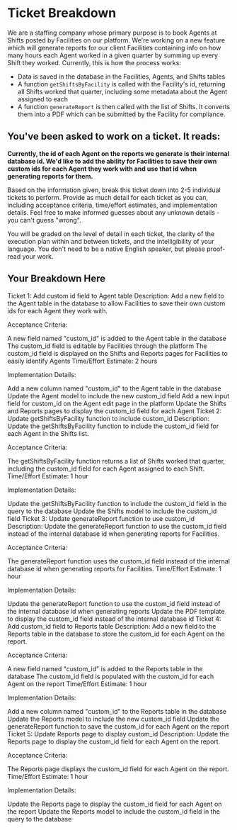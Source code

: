 # Ticket Breakdown
We are a staffing company whose primary purpose is to book Agents at Shifts posted by Facilities on our platform. We're working on a new feature which will generate reports for our client Facilities containing info on how many hours each Agent worked in a given quarter by summing up every Shift they worked. Currently, this is how the process works:

- Data is saved in the database in the Facilities, Agents, and Shifts tables
- A function `getShiftsByFacility` is called with the Facility's id, returning all Shifts worked that quarter, including some metadata about the Agent assigned to each
- A function `generateReport` is then called with the list of Shifts. It converts them into a PDF which can be submitted by the Facility for compliance.

## You've been asked to work on a ticket. It reads:

**Currently, the id of each Agent on the reports we generate is their internal database id. We'd like to add the ability for Facilities to save their own custom ids for each Agent they work with and use that id when generating reports for them.**


Based on the information given, break this ticket down into 2-5 individual tickets to perform. Provide as much detail for each ticket as you can, including acceptance criteria, time/effort estimates, and implementation details. Feel free to make informed guesses about any unknown details - you can't guess "wrong".


You will be graded on the level of detail in each ticket, the clarity of the execution plan within and between tickets, and the intelligibility of your language. You don't need to be a native English speaker, but please proof-read your work.

## Your Breakdown Here
Ticket 1: Add custom id field to Agent table
Description: Add a new field to the Agent table in the database to allow Facilities to save their own custom ids for each Agent they work with.

Acceptance Criteria:

A new field named "custom_id" is added to the Agent table in the database
The custom_id field is editable by Facilities through the platform
The custom_id field is displayed on the Shifts and Reports pages for Facilities to easily identify Agents
Time/Effort Estimate: 2 hours

Implementation Details:

Add a new column named "custom_id" to the Agent table in the database
Update the Agent model to include the new custom_id field
Add a new input field for custom_id on the Agent edit page in the platform
Update the Shifts and Reports pages to display the custom_id field for each Agent
Ticket 2: Update getShiftsByFacility function to include custom_id
Description: Update the getShiftsByFacility function to include the custom_id field for each Agent in the Shifts list.

Acceptance Criteria:

The getShiftsByFacility function returns a list of Shifts worked that quarter, including the custom_id field for each Agent assigned to each Shift.
Time/Effort Estimate: 1 hour

Implementation Details:

Update the getShiftsByFacility function to include the custom_id field in the query to the database
Update the Shifts model to include the custom_id field
Ticket 3: Update generateReport function to use custom_id
Description: Update the generateReport function to use the custom_id field instead of the internal database id when generating reports for Facilities.

Acceptance Criteria:

The generateReport function uses the custom_id field instead of the internal database id when generating reports for Facilities.
Time/Effort Estimate: 1 hour

Implementation Details:

Update the generateReport function to use the custom_id field instead of the internal database id when generating reports
Update the PDF template to display the custom_id field instead of the internal database id
Ticket 4: Add custom_id field to Reports table
Description: Add a new field to the Reports table in the database to store the custom_id for each Agent on the report.

Acceptance Criteria:

A new field named "custom_id" is added to the Reports table in the database
The custom_id field is populated with the custom_id for each Agent on the report
Time/Effort Estimate: 1 hour

Implementation Details:

Add a new column named "custom_id" to the Reports table in the database
Update the Reports model to include the new custom_id field
Update the generateReport function to save the custom_id for each Agent on the report
Ticket 5: Update Reports page to display custom_id
Description: Update the Reports page to display the custom_id field for each Agent on the report.

Acceptance Criteria:

The Reports page displays the custom_id field for each Agent on the report.
Time/Effort Estimate: 1 hour

Implementation Details:

Update the Reports page to display the custom_id field for each Agent on the report
Update the Reports model to include the custom_id field in the query to the database
